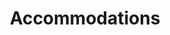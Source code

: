 ---
title: Accommodations
nav_order: 13
parent: Syllabus
is_anchor_child: true
anchor_url: accommodations
---